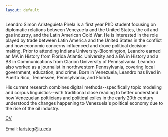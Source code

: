 ```yaml
---
layout: default
---
```


Leandro Simón Aristeguieta Pirela is a first year PhD student focusing on diplomatic relations between Venezuela and the United States, the oil and gas industry, and the Latin American Cold War. He is interested in the role played by trade between Latin America and the United States in the conflict and how economic concerns influenced and drove political decision-making. Prior to attending Indiana University-Bloomington, Leandro earned an MA in History from Florida Atlantic University and a BA in History and a BS in Communications from Clarion University of Pennsylvania. Leandro also worked as a journalist in northwestern Pennsylvania, covering local government, education, and crime. Born in Venezuela, Leandro has lived in Puerto Rico, Tennessee, Pennsylvania, and Florida.

His current research combines digital methods--specifically topic modeling and corpus linguistics--with traditional close reading to better understand how Venezuelan poltiicians and political exiles in the early 20th century understood the changes happening to Venezuela's political economy due to the rise of the oil industry.

<a href="/docs/CV.html">CV</a>
<br>
<br>
Email: <laristeg@iu.edu>
